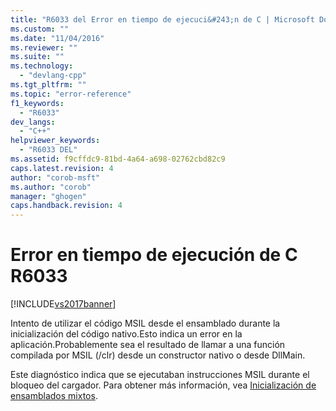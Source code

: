 ```yaml
---
title: "R6033 del Error en tiempo de ejecuci&#243;n de C | Microsoft Docs"
ms.custom: ""
ms.date: "11/04/2016"
ms.reviewer: ""
ms.suite: ""
ms.technology: 
  - "devlang-cpp"
ms.tgt_pltfrm: ""
ms.topic: "error-reference"
f1_keywords: 
  - "R6033"
dev_langs: 
  - "C++"
helpviewer_keywords: 
  - "R6033 DEL"
ms.assetid: f9cffdc9-81bd-4a64-a698-02762cbd82c9
caps.latest.revision: 4
author: "corob-msft"
ms.author: "corob"
manager: "ghogen"
caps.handback.revision: 4
---
```

# Error en tiempo de ejecuci&#243;n de C R6033
[!INCLUDE[vs2017banner](../../assembler/inline/includes/vs2017banner.md)]

Intento de utilizar el código MSIL desde el ensamblado durante la inicialización del código nativo.Esto indica un error en la aplicación.Probablemente sea el resultado de llamar a una función compilada por MSIL \(\/clr\) desde un constructor nativo o desde DllMain.  
  
 Este diagnóstico indica que se ejecutaban instrucciones MSIL durante el bloqueo del cargador.  Para obtener más información, vea [Inicialización de ensamblados mixtos](../../dotnet/initialization-of-mixed-assemblies.md).